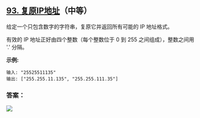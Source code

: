 ## [93. 复原IP地址](https://leetcode-cn.com/problems/restore-ip-addresses/)（中等）

给定一个只包含数字的字符串，复原它并返回所有可能的 IP 地址格式。

有效的 IP 地址正好由四个整数（每个整数位于 0 到 255 之间组成），整数之间用 '.' 分隔。

**示例:**

```
输入: "25525511135"
输出: ["255.255.11.135", "255.255.111.35"]
```



### 答案：



![](https://img-blog.csdnimg.cn/20200807155236311.png)

#### 